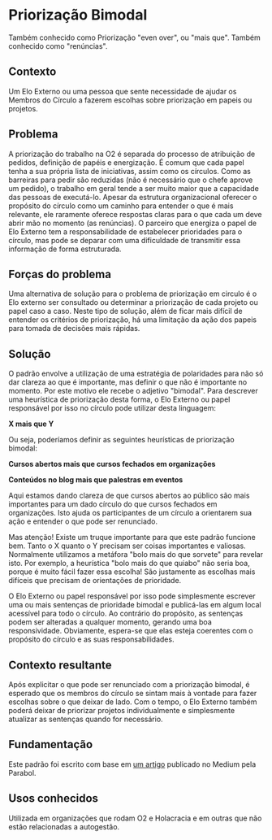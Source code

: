 # Priorização Bimodal

Também conhecido como Priorização "even over", ou "mais que". Também conhecido como "renúncias".

## Contexto

Um Elo Externo ou uma pessoa que sente necessidade de ajudar os Membros do Círculo a fazerem escolhas sobre priorização em papeis ou projetos.

## Problema

A priorização do trabalho na O2 é separada do processo de atribuição de pedidos, definição de papéis e energização. É comum que cada papel tenha a sua própria lista de iniciativas, assim como os círculos. Como as barreiras para pedir são reduzidas (não é necessário que o chefe aprove um pedido), o trabalho em geral tende a ser muito maior que a capacidade das pessoas de executá-lo. Apesar da estrutura organizacional oferecer o propósito do círculo como um caminho para entender o que é mais relevante, ele raramente oferece respostas claras para o que cada um deve abrir mão no momento (as renúncias). O parceiro que energiza o papel de Elo Externo tem  a responsabilidade de estabelecer prioridades para o círculo, mas pode se deparar com uma dificuldade de transmitir essa informação de forma estruturada.

## Forças do problema

Uma alternativa de solução para o problema de priorização em circulo é o Elo externo ser consultado ou determinar a priorização de cada projeto ou papel caso a caso. Neste tipo de solução, além de ficar mais difícil de entender os critérios de priorização, há uma limitação da ação dos papeis para tomada de decisões mais rápidas.

## Solução

O padrão envolve a utilização de uma estratégia de polaridades para não só dar clareza ao que é importante, mas definir o que não é importante no momento. Por este motivo ele recebe o adjetivo "bimodal". Para descrever uma heurística de priorização desta forma, o Elo Externo ou papel responsável por isso no círculo pode utilizar desta linguagem:

**X mais que Y**

Ou seja, poderíamos definir as seguintes heurísticas de priorização bimodal:

**Cursos abertos mais que cursos fechados em organizações**

**Conteúdos no blog mais que palestras em eventos**

Aqui estamos dando clareza de que cursos abertos ao público são mais importantes para um dado círculo do que cursos fechados em organizações. Isto ajuda os participantes de um círculo a orientarem sua ação e entender o que pode ser renunciado.

Mas atenção! Existe um truque importante para que este padrão funcione bem. Tanto o X quanto o Y precisam ser coisas importantes e valiosas. Normalmente utilizamos a metáfora "bolo mais do que sorvete" para revelar isto. Por exemplo, a heurística "bolo mais do que quiabo" não seria boa, porque é muito fácil fazer essa escolha! São justamente as escolhas mais difíceis que precisam de orientações de prioridade.

O Elo Externo ou papel responsável por isso pode simplesmente escrever uma ou mais sentenças de prioridade bimodal e publicá-las em algum local acessível para todo o círculo. Ao contrário do propósito, as sentenças podem ser alteradas a qualquer momento, gerando uma boa responsividade. Obviamente, espera-se que elas esteja coerentes com o propósito do círculo e as suas responsabilidades.

## Contexto resultante

Após explicitar o que pode ser renunciado com a priorização bimodal, é esperado que os membros do círculo se sintam mais à vontade para fazer escolhas sobre o que deixar de lado. Com o tempo, o Elo Externo também poderá deixar de priorizar projetos individualmente e simplesmente atualizar as sentenças quando for necessário.

## Fundamentação

Este padrão foi escrito com base em [um artigo](https://focus.parabol.co/strategic-prioritization-using-even-over-statements-fb63e78e7b4d) publicado no Medium pela Parabol.

## Usos conhecidos

Utilizada em organizações que rodam O2 e Holacracia e em outras que não estão relacionadas a autogestão. 
